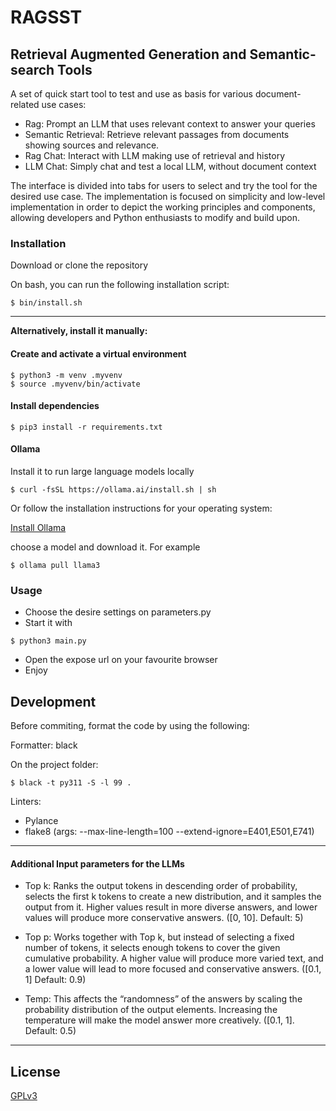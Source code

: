 
# RAGSST

## Retrieval Augmented Generation and Semantic-search Tools

A set of quick start tool to test and use as basis for various document-related use cases:

- Rag: Prompt an LLM that uses relevant context to answer your queries
- Semantic Retrieval: Retrieve relevant passages from documents showing sources and relevance.
- Rag Chat: Interact with LLM making use of retrieval and history
- LLM Chat: Simply chat and test a local LLM, without document context


The interface is divided into tabs for users to select and try the tool for the desired use case. 
The implementation is focused on simplicity and low-level implementation in order to depict the working principles and components, allowing developers and Python enthusiasts to modify and build upon.


### Installation

Download or clone the repository

On bash, you can run the following installation script:

```shell
$ bin/install.sh
```

---

**Alternatively, install it manually:**

#### Create and activate a virtual environment

```shell
$ python3 -m venv .myvenv
$ source .myvenv/bin/activate
```

#### Install dependencies

```shell
$ pip3 install -r requirements.txt
```

#### Ollama

Install it to run large language models locally

```shell
$ curl -fsSL https://ollama.ai/install.sh | sh
```

Or follow the installation instructions for your operating system:

[Install Ollama](https://ollama.com/download)

choose a model and download it. For example

```shell
$ ollama pull llama3
```

### Usage

- Choose the desire settings on parameters.py
- Start it with 

```shell
$ python3 main.py
```

- Open the expose url on your favourite browser
- Enjoy

## Development

Before commiting, format the code by using the following:

Formatter: black

On the project folder:

```shell
$ black -t py311 -S -l 99 .
```

Linters:

- Pylance
- flake8 (args: --max-line-length=100 --extend-ignore=E401,E501,E741)

---

#### Additional Input parameters for the LLMs

- Top k: Ranks the output tokens in descending order of probability, selects the first k tokens to create a new distribution, and it samples the output from it. Higher values result in more diverse answers, and lower values will produce more conservative answers. ([0, 10]. Default: 5)

- Top p: Works together with Top k, but instead of selecting a fixed number of tokens, it selects enough tokens to cover the given cumulative probability. A higher value will produce more varied text, and a lower value will lead to more focused and conservative answers. ([0.1, 1] Default: 0.9)

- Temp: This affects the “randomness” of the answers  by scaling the probability distribution of the output elements. Increasing the temperature will make the model answer more creatively. ([0.1, 1]. Default: 0.5)

---

## License

[GPLv3](./LICENCE)
